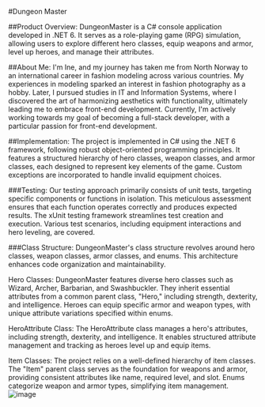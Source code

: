#Dungeon Master


##Product Overview:
DungeonMaster is a C# console application developed in .NET 6. It serves as a role-playing game (RPG) simulation, allowing users to explore different hero classes, equip weapons and armor, level up heroes, and manage their attributes.

##About Me:
I'm Ine, and my journey has taken me from North Norway to an international career in fashion modeling across various countries. My experiences in modeling sparked an interest in fashion photography as a hobby. Later, I pursued studies in IT and Information Systems, where I discovered the art of harmonizing aesthetics with functionality, ultimately leading me to embrace front-end development. Currently, I'm actively working towards my goal of becoming a full-stack developer, with a particular passion for front-end development.

##Implementation:
The project is implemented in C# using the .NET 6 framework, following robust object-oriented programming principles. It features a structured hierarchy of hero classes, weapon classes, and armor classes, each designed to represent key elements of the game. Custom exceptions are incorporated to handle invalid equipment choices.

###Testing:
Our testing approach primarily consists of unit tests, targeting specific components or functions in isolation. This meticulous assessment ensures that each function operates correctly and produces expected results. The xUnit testing framework streamlines test creation and execution. Various test scenarios, including equipment interactions and hero leveling, are covered.

###Class Structure:
DungeonMaster's class structure revolves around hero classes, weapon classes, armor classes, and enums. This architecture enhances code organization and maintainability.

Hero Classes: DungeonMaster features diverse hero classes such as Wizard, Archer, Barbarian, and Swashbuckler. They inherit essential attributes from a common parent class, "Hero," including strength, dexterity, and intelligence. Heroes can equip specific armor and weapon types, with unique attribute variations specified within enums.

HeroAttribute Class: The HeroAttribute class manages a hero's attributes, including strength, dexterity, and intelligence. It enables structured attribute management and tracking as heroes level up and equip items.

Item Classes: The project relies on a well-defined hierarchy of item classes. The "Item" parent class serves as the foundation for weapons and armor, providing consistent attributes like name, required level, and slot. Enums categorize weapon and armor types, simplifying item management.
![image](https://github.com/inemari/dgm/assets/140505495/411fbb09-0e7e-44c5-9965-0ebe4e42ecca)

